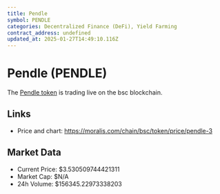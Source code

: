 ```yaml
---
title: Pendle
symbol: PENDLE
categories: Decentralized Finance (DeFi), Yield Farming
contract_address: undefined
updated_at: 2025-01-27T14:49:10.116Z
---
```


# Pendle (PENDLE)
The [Pendle token](https://moralis.com/chain/bsc/token/price/pendle-3) is trading live on the bsc blockchain.

## Links
- Price and chart: https://moralis.com/chain/bsc/token/price/pendle-3

## Market Data
- Current Price: $3.530509744421311
- Market Cap: $N/A
- 24h Volume: $156345.22973338203
